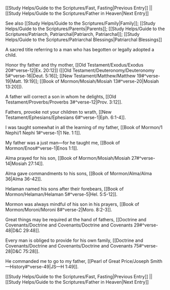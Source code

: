 [[Study Helps/Guide to the Scriptures/Fast, Fasting|Previous Entry]]  ||  [[Study Helps/Guide to the Scriptures/Father in Heaven|Next Entry]]

 See also [[Study Helps/Guide to the Scriptures/Family|Family]]; [[Study Helps/Guide to the Scriptures/Parents|Parents]]; [[Study Helps/Guide to the Scriptures/Patriarch, Patriarchal|Patriarch, Patriarchal]]; [[Study Helps/Guide to the Scriptures/Patriarchal Blessings|Patriarchal Blessings]]

 A sacred title referring to a man who has begotten or legally adopted a child.

 Honor thy father and thy mother, [[Old Testament/Exodus/Exodus 20#^verse-12|Ex. 20:12]] ([[Old Testament/Deuteronomy/Deuteronomy 5#^verse-16|Deut. 5:16]]; [[New Testament/Matthew/Matthew 19#^verse-19|Matt. 19:19]]; [[Book of Mormon/Mosiah/Mosiah 13#^verse-20|Mosiah 13:20]]).

 A father will correct a son in whom he delights, [[Old Testament/Proverbs/Proverbs 3#^verse-12|Prov. 3:12]].

 Fathers, provoke not your children to wrath, [[New Testament/Ephesians/Ephesians 6#^verse-1|Eph. 6:1-4]].

 I was taught somewhat in all the learning of my father, [[Book of Mormon/1 Nephi/1 Nephi 1#^verse-1|1 Ne. 1:1]].

 My father was a just man—for he taught me, [[Book of Mormon/Enos#^verse-1|Enos 1:1]].

 Alma prayed for his son, [[Book of Mormon/Mosiah/Mosiah 27#^verse-14|Mosiah 27:14]].

 Alma gave commandments to his sons, [[Book of Mormon/Alma/Alma 36|Alma 36-42]].

 Helaman named his sons after their forebears, [[Book of Mormon/Helaman/Helaman 5#^verse-5|Hel. 5:5-12]].

 Mormon was always mindful of his son in his prayers, [[Book of Mormon/Moroni/Moroni 8#^verse-2|Moro. 8:2-3]].

 Great things may be required at the hand of fathers, [[Doctrine and Covenants/Doctrine and Covenants/Doctrine and Covenants 29#^verse-48|D&C 29:48]].

 Every man is obliged to provide for his own family, [[Doctrine and Covenants/Doctrine and Covenants/Doctrine and Covenants 75#^verse-28|D&C 75:28]].

 He commanded me to go to my father, [[Pearl of Great Price/Joseph Smith—History#^verse-49|JS—H 1:49]].

[[Study Helps/Guide to the Scriptures/Fast, Fasting|Previous Entry]]  ||  [[Study Helps/Guide to the Scriptures/Father in Heaven|Next Entry]]
